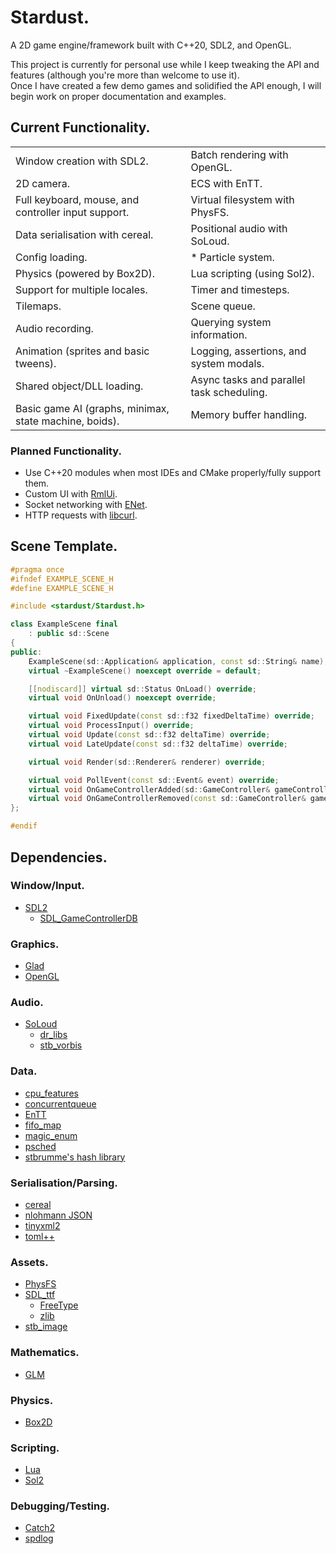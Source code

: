 # Stardust.
A 2D game engine/framework built with C++20, SDL2, and OpenGL.

This project is currently for personal use while I keep tweaking the API and features (although you're more than welcome to use it).  
Once I have created a few demo games and solidified the API enough, I will begin work on proper documentation and examples.  

## Current Functionality.
| | |
| --- | --- |
| Window creation with SDL2. | Batch rendering with OpenGL. |
| 2D camera. | ECS with EnTT. |
| Full keyboard, mouse, and controller input support. | Virtual filesystem with PhysFS. |
| Data serialisation with cereal. | Positional audio with SoLoud. |
| Config loading. | * Particle system. |
| Physics (powered by Box2D). | Lua scripting (using Sol2). |
| Support for multiple locales. | Timer and timesteps. |
| Tilemaps. | Scene queue. |
| Audio recording. | Querying system information. |
| Animation (sprites and basic tweens). | Logging, assertions, and system modals. |
| Shared object/DLL loading. | Async tasks and parallel task scheduling. |
| Basic game AI (graphs, minimax, state machine, boids). | Memory buffer handling. |

### Planned Functionality.
* Use C++20 modules when most IDEs and CMake properly/fully support them.
* Custom UI with [RmlUi](https://github.com/mikke89/RmlUi).
* Socket networking with [ENet](http://enet.bespin.org/).
* HTTP requests with [libcurl](https://curl.se/).

## Scene Template.
```cpp
#pragma once
#ifndef EXAMPLE_SCENE_H
#define EXAMPLE_SCENE_H

#include <stardust/Stardust.h>

class ExampleScene final
    : public sd::Scene
{
public:
    ExampleScene(sd::Application& application, const sd::String& name);
    virtual ~ExampleScene() noexcept override = default;

    [[nodiscard]] virtual sd::Status OnLoad() override;
    virtual void OnUnload() noexcept override;

    virtual void FixedUpdate(const sd::f32 fixedDeltaTime) override;
    virtual void ProcessInput() override;
    virtual void Update(const sd::f32 deltaTime) override;
    virtual void LateUpdate(const sd::f32 deltaTime) override;

    virtual void Render(sd::Renderer& renderer) override;

    virtual void PollEvent(const sd::Event& event) override;
    virtual void OnGameControllerAdded(sd::GameController& gameController) override;
    virtual void OnGameControllerRemoved(const sd::GameController& gameController) override;
};

#endif
```

## Dependencies.
### Window/Input.
* [SDL2](https://www.libsdl.org/)
    * [SDL_GameControllerDB](https://github.com/gabomdq/SDL_GameControllerDB)

### Graphics.
* [Glad](https://glad.dav1d.de/)
* [OpenGL](https://www.opengl.org/)

### Audio.
* [SoLoud](https://sol.gfxile.net/soloud/)
    * [dr_libs](https://github.com/mackron/dr_libs)
    * [stb_vorbis](https://github.com/nothings/stb/blob/master/stb_vorbis.c)

### Data.
* [cpu_features](https://github.com/google/cpu_features)
* [concurrentqueue](https://github.com/cameron314/concurrentqueue)
* [EnTT](https://github.com/skypjack/entt)
* [fifo_map](https://github.com/nlohmann/fifo_map)
* [magic_enum](https://github.com/Neargye/magic_enum)
* [psched](https://github.com/p-ranav/psched)
* [stbrumme's hash library](https://github.com/stbrumme/hash-library)

### Serialisation/Parsing.
* [cereal](https://github.com/USCiLab/cereal)
* [nlohmann JSON](https://github.com/nlohmann/json)
* [tinyxml2](https://github.com/leethomason/tinyxml2)
* [toml++](https://marzer.github.io/tomlplusplus/)

### Assets.
* [PhysFS](https://icculus.org/physfs/)
* [SDL_ttf](https://www.libsdl.org/projects/SDL_ttf/)
    * [FreeType](https://www.freetype.org/)
    * [zlib](https://zlib.net/)
* [stb_image](https://github.com/nothings/stb/blob/master/stb_image.h)

### Mathematics.
* [GLM](https://github.com/g-truc/glm)

### Physics.
* [Box2D](https://box2d.org/)

### Scripting.
* [Lua](http://www.lua.org/)
* [Sol2](https://github.com/ThePhD/sol2)

### Debugging/Testing.
* [Catch2](https://github.com/catchorg/Catch2)
* [spdlog](https://github.com/gabime/spdlog)
